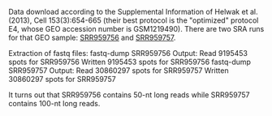 Data download according to the Supplemental Information of Helwak et al. (2013), Cell 153(3):654-665 (their best protocol is the "optimized" protocol E4, whose GEO accession number is GSM1219490).
There are two SRA runs for that GEO sample: [SRR959756](https://trace.ncbi.nlm.nih.gov/Traces/sra/?run=SRR959756 "SRA link for SRR959756") and [SRR959757](https://trace.ncbi.nlm.nih.gov/Traces/sra/?run=SRR959757 "SRA link for SRR959757").

Extraction of fastq files:
    fastq-dump SRR959756
Output:
Read 9195453 spots for SRR959756
Written 9195453 spots for SRR959756
    fastq-dump SRR959757
Output:
Read 30860297 spots for SRR959757
Written 30860297 spots for SRR959757

It turns out that SRR959756 contains 50-nt long reads while SRR959757 contains 100-nt long reads.

